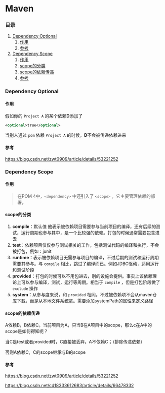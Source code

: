 # Maven

### 目录
1. [Dependency Optional](#dependency_optional)
    1. [作用](#作用)
    1. [参考](#参考)
1. [Dependency Scope](#dependency_scope)
    1. [作用](#作用-1)
    1. [scope的分类](#scope的分类)
    1. [scope的依赖传递](#scope的依赖传递)
    1. [参考](#参考-1)

### Dependency Optional

  #### 作用
  假如你的 `Project A` 的某个依赖**D**添加了
  ``` xml
  <optional>true</optional>
  ```
  当别人通过 `pom` 依赖 `Project A` 的时候，**D**不会被传递依赖进来

  #### 参考
  <https://blog.csdn.net/zwt0909/article/details/53221252>

### Dependency Scope

  #### 作用
  > 在POM 4中，`<dependency>` 中还引入了 `<scope>` ，它主要管理依赖的部署。

  #### scope的分类
  1. **compile**：默认值 他表示被依赖项目需要参与当前项目的编译，还有后续的测试，运行周期也参与其中，是一个比较强的依赖。打包的时候通常需要包含进去
  1. **test**：依赖项目仅仅参与测试相关的工作，包括测试代码的编译和执行，不会被打包，例如：junit
  1. **runtime**：表示被依赖项目无需参与项目的编译，不过后期的测试和运行周期需要其参与。与 `compile` 相比，跳过了编译而已。例如JDBC驱动，适用运行和测试阶段
  1. **provided**：打包的时候可以不用包进去，别的设施会提供。事实上该依赖理论上可以参与编译，测试，运行等周期。相当于 `compile` ，但是打包阶段做了 `exclude` 操作
  1. **system**：从参与度来说，和 `provided` 相同，不过被依赖项不会从maven仓库下载，而是从本地文件系统拿。需要添加systemPath的属性来定义路径

  #### scope的依赖传递
  A依赖B，B依赖C。当前项目为A，只当B在A项目中的scope，那么c在A中的scope是如何得知呢？

  当C是test或者provided时，C直接被丢弃，A不依赖C；（排除传递依赖）

  否则A依赖C，C的scope继承与B的scope

  #### 参考
  <https://blog.csdn.net/zwt0909/article/details/53221252>
  
  <https://blog.csdn.net/cd18333612683/article/details/66478332>